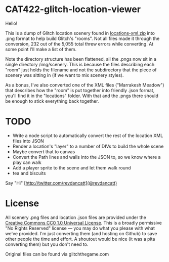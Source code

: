 CAT422-glitch-location-viewer
=============================

Hello!

This is a dump of Glitch location scenery found in [locations-xml.zip](https://github.com/tinyspeck/glitch-locations) into .png format to help build Glitch's "rooms". Not all files made it through the conversion, 232 out of the 5,055 total threw errors while converting. At some point I'll make a list of them.

Note the directory structure has been flattened, all the .pngs now sit in a single directory /img/scenery. This is because the files describing each "room" just holds the filename and not the subdirectory that the piece of scenery was sitting in (if we want to mix scenery styles).

As a bonus, I've also converted one of the XML files ("Marrakesh Meadow") that describes how the "room" is put together into friendly .json format, you'll find it in the "locations" folder. With that and the .pngs there should be enough to stick everything back together.

# TODO

* Write a node script to automatically convert the rest of the location XML files into JSON
* Render a location's "layer" to a number of DIVs to build the whole scene
* Maybe convert that to canvas
* Convert the Path lines and walls into the JSON to, so we know where a play can walk
* Add a player sprite to the scene and let them walk round
* tea and biscuits

Say "Hi" [http://twitter.com/revdancatt](@revdancatt)

# License

All scenery .png files and location .json files are provided under the [Creative Commons CC0 1.0 Universal License](http://creativecommons.org/publicdomain/zero/1.0/legalcode). This is a broadly permissive "No Rights Reserved" license — you may do what you please with what we've provided. I'm just converting them (and hosting on Github) to save other people the time and effort. A shoutout would be nice (it was a pita converting them) but you don't need to.

Original files can be found via glitchthegame.com
